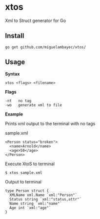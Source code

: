 # xtos
Xml to Struct generator for Go


## Install
`go get github.com/miguelambayec/xtos/`


## Usage


**Syntax**

`xtos <flags> <filename>`


**Flags**
```
-nt   no tag
-wo   generate xml to file
```

**Example**


Prints xml output to the terminal with no tags


sample.xml

```
<Person status="broken">
  <name>Arnold</name>
  <age>50</age>
</Person>
```

Execute XtoS to terminal

`$ xtos sample.xml`


Output to terminal

```
type Person struct {
  XMLName xml.Name `xml:"Person"`
  Status string `xml:"status,attr"`
  Name string `xml:"name"`
  Age int `xml:"age"`
}
```

